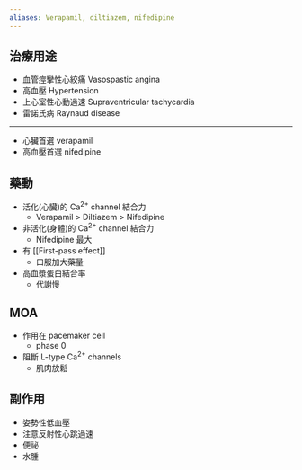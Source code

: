 ```yaml
---
aliases: Verapamil, diltiazem, nifedipine
---
```

## 治療用途
- 血管痙攣性心絞痛 Vasospastic angina
- 高血壓 Hypertension
- 上心室性心動過速 Supraventricular tachycardia
- 雷諾氏病 Raynaud disease
---
- 心臟首選 verapamil 
- 高血壓首選 nifedipine 
## 藥動
- 活化(心臟)的 Ca<sup>2+</sup> channel 結合力 
	- Verapamil > Diltiazem > Nifedipine
- 非活化(身體)的 Ca<sup>2+</sup> channel 結合力
	- Nifedipine 最大
- 有 [[First-pass effect]] 
	- 口服加大藥量
- 高血漿蛋白結合率
	- 代謝慢
## MOA
- 作用在 pacemaker cell
	- phase 0
- 阻斷 L-type Ca<sup>2+</sup> channels
	- 肌肉放鬆
## 副作用
- 姿勢性低血壓
- 注意反射性心跳過速
- 便祕
- 水腫
